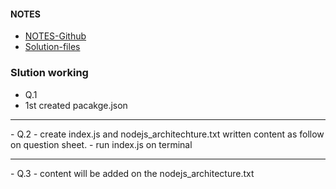 #### NOTES

- [NOTES-Github](https://github.com/SagrSuri/SagarPC/tree/main/LearningPW/Module61-nodeModule)
- [Solution-files](https://drive.google.com/embeddedfolderview?id=1GrHcHXni-jZzleRt0mdnRpPnm1WWLXyp#list)


### Slution working

- Q.1
- 1st created pacakge.json

<hr>
- Q.2
- create index.js and nodejs_architechture.txt written content as follow on question sheet.
- run index.js on terminal 
<hr>
- Q.3
- content will be added on the nodejs_architecture.txt
